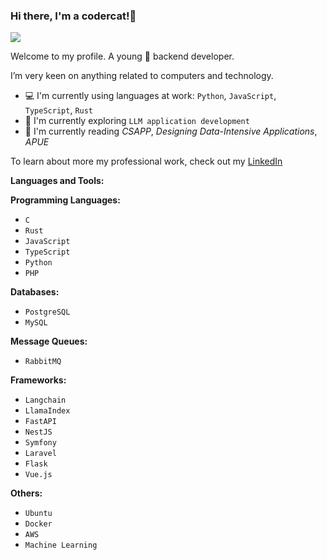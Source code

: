 ### Hi there, I'm a codercat!👋

<p align="left"> <img src=https://komarev.com/ghpvc/?username=acodercat&style=flat-square&color=green /> </p>

Welcome to my profile. A young :boy: backend developer.

I’m very keen on anything related to computers and technology.

- 💻 I'm currently using languages at work: `Python`, `JavaScript`, `TypeScript`, `Rust`
- 🌱 I'm currently exploring `LLM application development`
- 📗 I'm currently reading *CSAPP*, *Designing Data-Intensive Applications*, *APUE*

To learn about more my professional work, check out my [LinkedIn](https://www.linkedin.com/in/maohao-ran-5a91541bb)

**Languages and Tools:**

**Programming Languages:**
- `C`
- `Rust`
- `JavaScript`
- `TypeScript`
- `Python`
- `PHP`

**Databases:**
- `PostgreSQL`
- `MySQL`

**Message Queues:**
- `RabbitMQ`

**Frameworks:**
- `Langchain`
- `LlamaIndex`
- `FastAPI`
- `NestJS`
- `Symfony`
- `Laravel`
- `Flask`
- `Vue.js`

**Others:**
- `Ubuntu`
- `Docker`
- `AWS`
- `Machine Learning`
